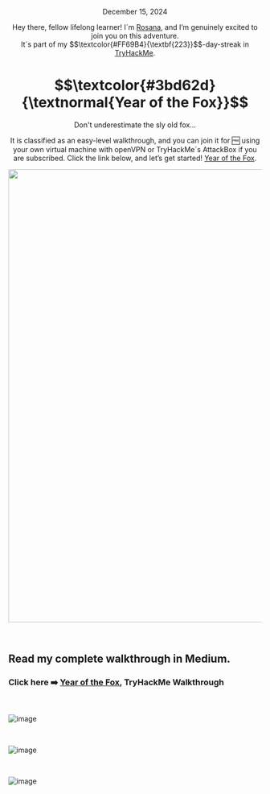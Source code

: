 
<p align="center">December 15, 2024</p>
<p align="center">Hey there, fellow lifelong learner! I´m <a href="https://www.linkedin.com/in/rosanafssantos/">Rosana</a>, and I’m genuinely excited to join you on this adventure.<br>
It´s part of my $$\textcolor{#FF69B4}{\textbf{223}}$$-day-streak in  <a href="https://tryhackme.com">TryHackMe</a>.</p>

<h1 align="center">
  $$\textcolor{#3bd62d}{\textnormal{Year of the Fox}}$$
</h1>
<p align="center">Don't underestimate the sly old fox... </p>
<p align="center">It is classified as an easy-level walkthrough, and you can join it for 🆓 using your own virtual machine with openVPN or TryHackMe´s AttackBox if you are subscribed. Click the link below, and let’s get started! <a href="https://tryhackme.com/room/yotfy"> Year of the Fox</a>.</p>
                                                              
<p align="center">
  <img width="900px" src="https://github.com/user-attachments/assets/cbc169bb-1aff-4e14-a0d9-1ccc128531e2">
</p>


<br>

<h2>Read my complete walkthrough in Medium.</h2>

<h3 align="left"> Click here ➡️  <a href="https://medium.com/@RosanaFS/tryhackme-year-of-the-fox-5bf902659ce1">Year of the Fox</a>, TryHackMe Walkthrough</h3>

<br>

![image](https://github.com/user-attachments/assets/6c624a7a-0dee-4cd6-9ab4-55d78ac786d8)



<br>

![image](https://github.com/user-attachments/assets/7feb2bae-553c-45e2-83ff-e25dde8ff512)



<br>


![image](https://github.com/user-attachments/assets/5aa7d9d4-5fd7-45bd-b2fd-caa477d8f679)

